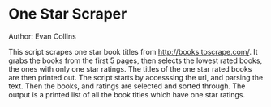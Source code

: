 # One Star Scraper
Author: Evan Collins

This script scrapes one star book titles from http://books.toscrape.com/.
It grabs the books from the first 5 pages, then selects the lowest rated books, the ones with only one star ratings. 
The titles of the one star rated books are then printed out.
The script starts by accesssing the url, and parsing the text. Then the books, and ratings are selected and sorted through.
The output is a printed list of all the book titles which have one star ratings.

